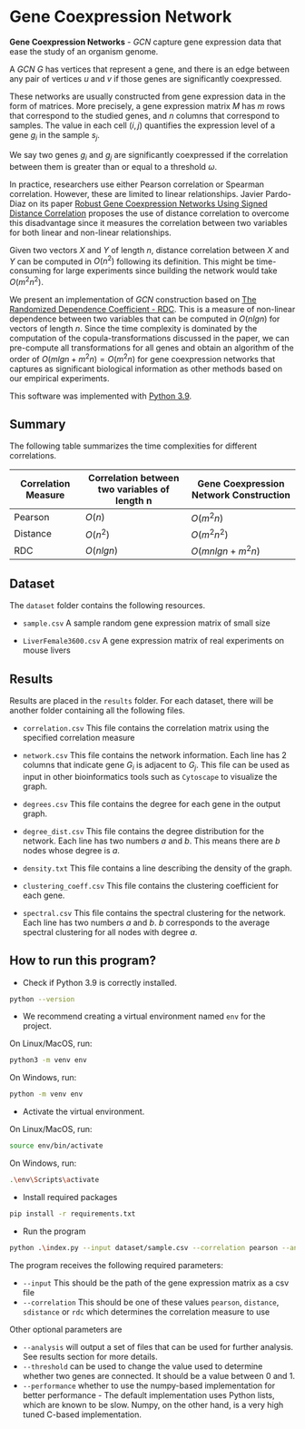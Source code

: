 # Gene Coexpression Network

**Gene Coexpression Networks** - _GCN_ capture gene expression data that ease the study of an organism genome.

A _GCN_ $G$ has vertices that represent a gene, and there is an edge between any pair of vertices $u$ and $v$ if those genes are significantly coexpressed.

These networks are usually constructed from gene expression data in the form of matrices. More precisely, a gene expression matrix $M$ has $m$ rows that correspond to the studied genes, and $n$ columns that correspond to samples. The value in each cell $(i, j)$ quantifies the expression level of a gene $g_i$ in the sample $s_j$.

We say two genes $g_i$ and $g_j$ are significantly coexpressed if the correlation between them is greater than or equal to a threshold $\omega$.

In practice, researchers use either Pearson correlation or Spearman correlation. However, these are limited to linear relationships. Javier Pardo-Diaz on its paper [Robust Gene Coexpression Networks Using Signed Distance Correlation](https://academic.oup.com/bioinformatics/article/37/14/1982/6125359?searchresult=1},%20author%20=%20{Javier%20Pardo-Diaz%20and%20Lyuba%20V%20Bozhilova%20and%20Mariano%20Beguerisse-D%C3%ADaz%20and%20Philip%20S%20Poole%20and%20Charlotte%20M%20Deane%20and%20Gesine%20Reinert) proposes the use of distance correlation to overcome this disadvantage since it measures the correlation between two variables for both linear and non-linear relationships.

Given two vectors $X$ and $Y$ of length $n$, distance correlation between $X$ and $Y$ can be computed in $O(n^2)$ following its definition. This might be time-consuming for large experiments since building the network would take $O(m^2n^2)$.

We present an implementation of _GCN_ construction based on [The Randomized Dependence Coefficient - RDC](https://arxiv.org/abs/1304.7717). This is a measure of non-linear dependence between two variables that can be computed in $O(nlgn)$ for vectors of length $n$. Since the time complexity is dominated by the computation of the copula-transformations discussed in the paper, we can pre-compute all transformations for all genes and obtain an algorithm of the order of  $O(mlgn+m^2n) = O(m^2n)$ for gene coexpression networks that captures as significant biological information as other methods based on our empirical experiments.

This software was implemented with [Python 3.9](https://www.python.org/downloads/release/python-390/).

## Summary

The following table summarizes the time complexities for different correlations.

|   Correlation Measure | Correlation between two variables of length n | Gene Coexpression Network Construction
|   ------------------- | --------------------------------------------- | --------------------------------------
|   Pearson             | $O(n)$                                        | $O(m^2n)$
|   Distance            | $O(n^2)$                                      | $O(m^2n^2)$
|   RDC                 | $O(nlgn)$                                     | $O(mnlgn + m^2n)$

## Dataset

The `dataset` folder contains the following resources.

- `sample.csv` A sample random gene expression matrix of small size

- `LiverFemale3600.csv` A gene expression matrix of real experiments on mouse livers

## Results

Results are placed in the `results` folder. For each dataset, there will be another folder containing all the following files.

- `correlation.csv` This file contains the correlation matrix using the specified correlation measure

- `network.csv` This file contains the network information. Each line has 2 columns that indicate gene $G_i$ is adjacent to $G_j$. This file can be used as input in other bioinformatics tools such as `Cytoscape` to visualize the graph.

- `degrees.csv` This file contains the degree for each gene in the output graph.

- `degree_dist.csv` This file contains the degree distribution for the network. Each line has two numbers $a$ and $b$. This means there are $b$ nodes whose degree is $a$.

- `density.txt` This file contains a line describing the density of the graph.

- `clustering_coeff.csv` This file contains the clustering coefficient for each gene.

- `spectral.csv` This file contains the spectral clustering for the network. Each line has two numbers $a$ and $b$. $b$ corresponds to the average spectral clustering for all nodes with degree $a$.

## How to run this program?

- Check if Python 3.9 is correctly installed.

```sh
python --version
```

- We recommend creating a virtual environment named `env` for the project.

On Linux/MacOS, run:

```sh
python3 -m venv env
```

On Windows, run:

```sh
python -m venv env
```

- Activate the virtual environment.

On Linux/MacOS, run:

```sh
source env/bin/activate
```

On Windows, run:

```sh
.\env\Scripts\activate
```

- Install required packages

```sh
pip install -r requirements.txt
```

- Run the program

```sh
python .\index.py --input dataset/sample.csv --correlation pearson --analysis
```

The program receives the following required parameters:

- `--input` This should be the path of the gene expression matrix as a csv file
- `--correlation` This should be one of these values `pearson`, `distance`, `sdistance` or `rdc` which determines the correlation measure to use

Other optional parameters are

- `--analysis` will output a set of files that can be used for further analysis. See results section for more details.
- `--threshold` can be used to change the value used to determine whether two genes are connected. It should be a value between 0 and 1.
- `--performance` whether to use the numpy-based implementation for better performance - The default implementation uses Python lists, which are known to be slow. Numpy, on the other hand, is a very high tuned C-based implementation.
